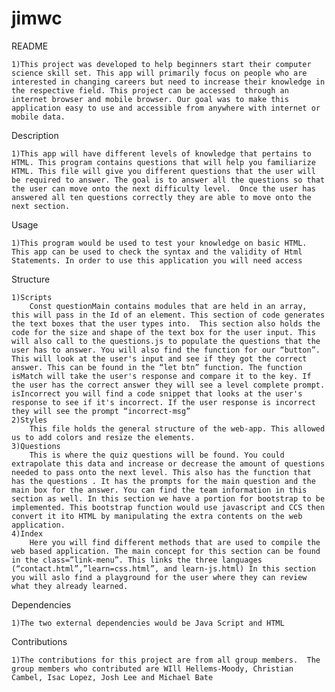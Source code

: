 # jimwc
README

    1)This project was developed to help beginners start their computer science skill set. This app will primarily focus on people who are interested in changing careers but need to increase their knowledge in the respective field. This project can be accessed  through an internet browser and mobile browser. Our goal was to make this application easy to use and accessible from anywhere with internet or mobile data.

Description
   
    1)This app will have different levels of knowledge that pertains to HTML. This program contains questions that will help you familiarize  HTML. This file will give you different questions that the user will be required to answer. The goal is to answer all the questions so that the user can move onto the next difficulty level.  Once the user has answered all ten questions correctly they are able to move onto the next section.
Usage

    1)This program would be used to test your knowledge on basic HTML. This app can be used to check the syntax and the validity of Html Statements. In order to use this application you will need access
Structure

    1)Scripts
        Const questionMain contains modules that are held in an array, this will pass in the Id of an element. This section of code generates the text boxes that the user types into.  This section also holds the code for the size and shape of the text box for the user input. This will also call to the questions.js to populate the questions that the user has to answer. You will also find the function for our “button”. This will look at the user's input and see if they got the correct answer. This can be found in the “let btn” function. The function isMatch will take the user's response and compare it to the key. If the user has the correct answer they will see a level complete prompt. isIncorrect you will find a code snippet that looks at the user's response to see if it's incorrect. If the user response is incorrect they will see the prompt “incorrect-msg”
    2)Styles
        This file holds the general structure of the web-app. This allowed us to add colors and resize the elements.
    3)Questions
        This is where the quiz questions will be found. You could extrapolate this data and increase or decrease the amount of questions needed to pass onto the next level. This also has the function that has the questions . It has the prompts for the main question and the main box for the answer. You can find the team information in this section as well. In this section we have a portion for bootstrap to be implemented. This bootstrap function would use javascript and CCS then convert it ito HTML by manipulating the extra contents on the web application.
    4)Index
        Here you will find different methods that are used to compile the web based application. The main concept for this section can be found in the class=”link-menu”. This links the three languages (“contact.html”,”learn=css.html”, and learn-js.html) In this section you will aslo find a playground for the user where they can review what they already learned.
Dependencies
    
    1)The two external dependencies would be Java Script and HTML
Contributions

    1)The contributions for this project are from all group members.  The group members who contributed are WIll Hellems-Moody, Christian Cambel, Isac Lopez, Josh Lee and Michael Bate

